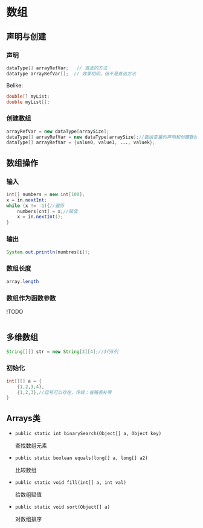 # 数组

## 声明与创建

### 声明

```java
dataType[] arrayRefVar;   // 首选的方法
dataType arrayRefVar[];  // 效果相同，但不是首选方法
```

Belike:

```java
double[] myList;
double myList[];
```

### 创建数组

```java
arrayRefVar = new dataType[arraySize];
dataType[] arrayRefVar = new dataType[arraySize];//数组变量的声明和创建数组用一条语句完成
dataType[] arrayRefVar = {value0, value1, ..., valuek};
```

## 数组操作

### 输入

```java
int[] numbers = new int[100];
x = in.nextInt;
while (x != -1){//遍历
    numbers[cnt] = x;//赋值
    x = in.nextInt();
}
```

### 输出

```java
System.out.println(numbres[i]);
```

### 数组长度

```java
array.length
```

### 数组作为函数参数

!TODO

```java

```

## 多维数组

```java
String[][] str = new String[3][4];//3行5列
```

### 初始化

```java
int[][] a = {
    {1,2,3,4},
    {1,2,3},//逗号可以存在，传统；省略表补零
}
```

## Arrays类

- `public static int binarySearch(Object[] a, Object key)`

    查找数组元素

- `public static boolean equals(long[] a, long[] a2)`

    比较数组

- `public static void fill(int[] a, int val)`

    给数组赋值

- `public static void sort(Object[] a)`

    对数组排序

